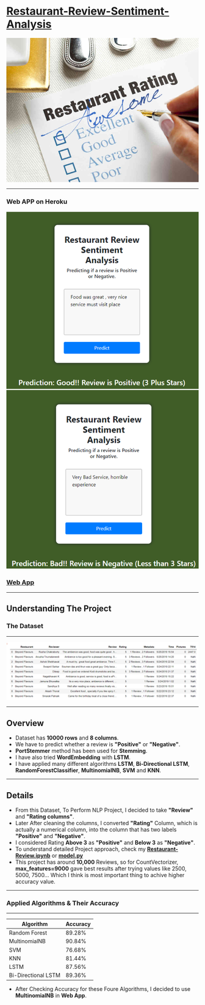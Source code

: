 # [Restaurant-Review-Sentiment-Analysis](https://github.com/parthshah28/Restaurant_review_analysis)

![](https://github.com/parthshah28/Restaurant_review_analysis/blob/main/images/download.jpg)

---

### Web APP on Heroku

![](https://github.com/parthshah28/Restaurant_review_analysis/blob/main/images/1.png)
![](https://github.com/parthshah28/Restaurant_review_analysis/blob/main/images/2.png)

### **[Web App](https://restaurantreview-analysis.herokuapp.com/)**

---
## **Understanding The Project**

### **The Dataset**
***
![Dataset](https://github.com/parthshah28/Restaurant_review_analysis/blob/main/images/Screenshot%20(96).png)

---
## **Overview**
* Dataset has **10000 rows** and **8 columns**.
* We have to predict whether a review is **"Positive"** or **"Negative"**.
* **PortStemmer** method has been used for **Stemming**.
* I have also tried **WordEmbedding** with **LSTM**.
* I have applied many different algorithms **LSTM**, **Bi-Directional LSTM**, **RandomForestClassifier**, **MultinomialNB**, **SVM** and **KNN**.

---
## **Details**
* From this Dataset, To Perform NLP Project, I decided to take **"Review"** and **"Rating columns"**.
* Later After cleaning the columns, I converted **"Rating"** Column, which is actually a numerical column, into the column that has two labels **"Positive"** and **"Negative"**.
* I considered Rating **Above 3** as **"Positive"** and **Below 3** as **"Negative"**.
* To understand detailed Project approach, check my [**Restaurant-Review.ipynb**](https://github.com/parthshah28/Restaurant_review_analysis/blob/main/Restaurant-Review.ipynb) or [**model.py**](https://github.com/parthshah28/Restaurant_review_analysis/blob/main/model.py)
* This project has around **10,000** Reviews, so for CountVectorizer, **max_features=9000** gave best results after trying values like 2500, 5000, 7500... Which I think is most important thing to achive higher accuracy value. 
***
### **Applied Algorithms & Their Accuracy**
***
| Algorithm | Accuracy |
| ---    | ---    |
| Random Forest | 89.28% |
| MultinomialNB | 90.84% |
| SVM | 76.68% |
| KNN | 81.44% |
| LSTM | 87.56% |
| Bi-Directional LSTM | 89.36% |
* After Checking Accuracy for these Foure Algorithms, I decided to use **MultinomialNB** in **Web App**.

